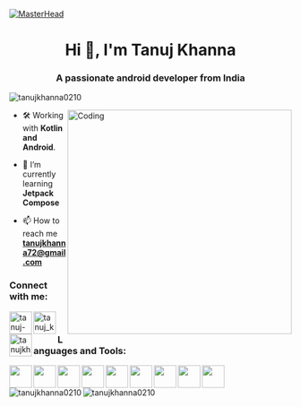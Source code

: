 [![MasterHead](https://www.goodrequest.com/_next/image?url=https%3A%2F%2Fgoodrequest-web-development.s3.eu-central-1.amazonaws.com%2F621cd8cab7c447c3b05a5157_Ako_20na_20_Vy_CC_81voj_20_Android_20aplika_CC_81cii_CC_81_20_Tipy_20a_20na_CC_81vody_20pre_20developerov_e2e1b4f7de.jpg&w=3840&q=75)](https://rishavchanda.io)
<h1 align="center">Hi 👋, I'm Tanuj Khanna</h1>
<h3 align="center">A passionate android developer from India</h3>

<p align="left"> <img src="https://komarev.com/ghpvc/?username=tanujkhanna0210&label=Profile%20views&color=0e75b6&style=flat" alt="tanujkhanna0210" /> </p>

<img align="right" alt="Coding" width="400" src="https://user-images.githubusercontent.com/65572088/115598820-709f2880-a2f8-11eb-8e42-44932f3a9530.gif">

- 🛠 Working with **Kotlin and Android**.

- 🌱 I’m currently learning **Jetpack Compose**

- 📫 How to reach me **tanujkhanna72@gmail.com**

<h3 align="left">Connect with me:</h3>
<p align="left">
<a href="https://linkedin.com/in/tanuj-khanna-18a587229" target="blank"><img align="left" src="https://upload.wikimedia.org/wikipedia/commons/8/81/LinkedIn_icon.svg" alt="tanuj-khanna-18a587229" height="40" width="40" /></a>
<a href="https://instagram.com/tanuj_khanna_" target="blank"><img align="left" src="https://upload.wikimedia.org/wikipedia/commons/thumb/9/96/Instagram.svg/768px-Instagram.svg.png" alt="tanuj_khanna_" height="40" width="40" /></a>
<a href="https://www.leetcode.com/tanujkhanna0210" target="blank"><img align="left" src="https://cdn.iconscout.com/icon/free/png-256/free-leetcode-3628885-3030025.png" alt="tanujkhanna0210" height="40" width="40" /></a>
</p>
<br />

<h3 align="left">Languages and Tools:</h3>
<p align="left"> <a href="https://developer.android.com" alt="Android" target="blank"><img align="left" src="https://upload.wikimedia.org/wikipedia/commons/thumb/6/64/Android_logo_2019_%28stacked%29.svg/1173px-Android_logo_2019_%28stacked%29.svg.png" height="40" width="40" /></a>
<a href="https://kotlinlang.org" alt="Kotlin" target="blank"><img align="left" src="https://www.vectorlogo.zone/logos/kotlinlang/kotlinlang-icon.svg" height="40" width="40" /></a>
<a href="https://developer.android.com/studio" alt="Android Studio" target="blank"><img align="left" src="https://user-images.githubusercontent.com/65572088/115593549-3f235e80-a2f2-11eb-9c70-72cf1e10cac6.png" height="40" width="40" /></a>
<a href="https://firebase.google.com/" alt="Firebase" target="blank"><img align="left" src="https://www.vectorlogo.zone/logos/firebase/firebase-icon.svg" height="40" width="40" /></a>
<a href="https://developer.android.com/jetpack/compose" alt="Jetpack Compose" target="blank"><img align="left" src="https://user-images.githubusercontent.com/65572088/115596063-4c8e1800-a2f5-11eb-87b9-e11289c852f5.png" height="40" width="40" /></a>
<a href="https://www.cprogramming.com/" alt="C" target="blank"><img align="left" src="https://upload.wikimedia.org/wikipedia/commons/1/18/C_Programming_Language.svg" height="40" width="40" /></a>
<a href="https://www.w3schools.com/cpp/" alt="C++" target="blank"><img align="left" src="https://cdn-icons-png.flaticon.com/512/6132/6132222.png" height="40" width="40" /></a>
<a href="https://www.figma.com/" alt="Figma" target="blank"><img align="left" src="https://www.vectorlogo.zone/logos/figma/figma-icon.svg" height="40" width="40" /></a>
<a href="https://www.photoshop.com/en" alt="Figma" target="blank"><img align="left" src="https://upload.wikimedia.org/wikipedia/commons/a/af/Adobe_Photoshop_CC_icon.svg" height="40" width="40" /></a> </p>

<pre> </pre>

<p><img align="left" src="https://github-readme-stats.vercel.app/api/top-langs?username=tanujkhanna0210&show_icons=true&locale=en&layout=compact" alt="tanujkhanna0210" /></p>

<p><img align="center" src="https://github-readme-streak-stats.herokuapp.com/?user=tanujkhanna0210&" alt="tanujkhanna0210" /></p>
